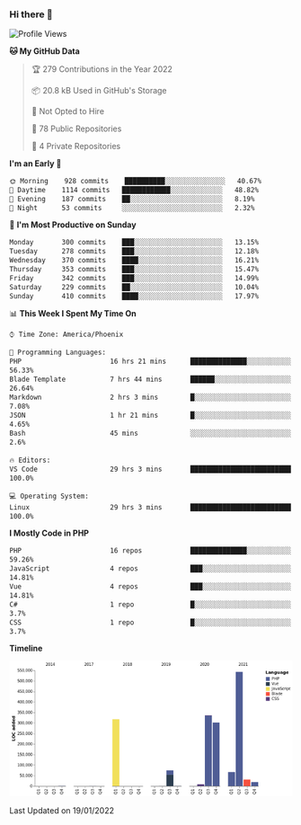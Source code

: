 ### Hi there 👋

<!--START_SECTION:waka-->
![Profile Views](http://img.shields.io/badge/Profile%20Views-6-blue)

**🐱 My GitHub Data** 

> 🏆 279 Contributions in the Year 2022
 > 
> 📦 20.8 kB Used in GitHub's Storage 
 > 
> 🚫 Not Opted to Hire
 > 
> 📜 78 Public Repositories 
 > 
> 🔑 4 Private Repositories  
 > 
**I'm an Early 🐤** 

```text
🌞 Morning    928 commits    ██████████░░░░░░░░░░░░░░░   40.67% 
🌆 Daytime    1114 commits   ████████████░░░░░░░░░░░░░   48.82% 
🌃 Evening    187 commits    ██░░░░░░░░░░░░░░░░░░░░░░░   8.19% 
🌙 Night      53 commits     ░░░░░░░░░░░░░░░░░░░░░░░░░   2.32%

```
📅 **I'm Most Productive on Sunday** 

```text
Monday       300 commits    ███░░░░░░░░░░░░░░░░░░░░░░   13.15% 
Tuesday      278 commits    ███░░░░░░░░░░░░░░░░░░░░░░   12.18% 
Wednesday    370 commits    ████░░░░░░░░░░░░░░░░░░░░░   16.21% 
Thursday     353 commits    ███░░░░░░░░░░░░░░░░░░░░░░   15.47% 
Friday       342 commits    ███░░░░░░░░░░░░░░░░░░░░░░   14.99% 
Saturday     229 commits    ██░░░░░░░░░░░░░░░░░░░░░░░   10.04% 
Sunday       410 commits    ████░░░░░░░░░░░░░░░░░░░░░   17.97%

```


📊 **This Week I Spent My Time On** 

```text
⌚︎ Time Zone: America/Phoenix

💬 Programming Languages: 
PHP                      16 hrs 21 mins      ██████████████░░░░░░░░░░░   56.33% 
Blade Template           7 hrs 44 mins       ██████░░░░░░░░░░░░░░░░░░░   26.64% 
Markdown                 2 hrs 3 mins        █░░░░░░░░░░░░░░░░░░░░░░░░   7.08% 
JSON                     1 hr 21 mins        █░░░░░░░░░░░░░░░░░░░░░░░░   4.65% 
Bash                     45 mins             ░░░░░░░░░░░░░░░░░░░░░░░░░   2.6%

🔥 Editors: 
VS Code                  29 hrs 3 mins       █████████████████████████   100.0%

💻 Operating System: 
Linux                    29 hrs 3 mins       █████████████████████████   100.0%

```

**I Mostly Code in PHP** 

```text
PHP                      16 repos            ██████████████░░░░░░░░░░░   59.26% 
JavaScript               4 repos             ███░░░░░░░░░░░░░░░░░░░░░░   14.81% 
Vue                      4 repos             ███░░░░░░░░░░░░░░░░░░░░░░   14.81% 
C#                       1 repo              █░░░░░░░░░░░░░░░░░░░░░░░░   3.7% 
CSS                      1 repo              █░░░░░░░░░░░░░░░░░░░░░░░░   3.7%

```


**Timeline**

![Chart not found](https://raw.githubusercontent.com/mikebronner/mikebronner/master/charts/bar_graph.png) 


 Last Updated on 19/01/2022
<!--END_SECTION:waka-->

<!--
**mikebronner/mikebronner** is a ✨ _special_ ✨ repository because its `README.md` (this file) appears on your GitHub profile.

Here are some ideas to get you started:

- 🔭 I’m currently working on ...
- 🌱 I’m currently learning ...
- 👯 I’m looking to collaborate on ...
- 🤔 I’m looking for help with ...
- 💬 Ask me about ...
- 📫 How to reach me: ...
- 😄 Pronouns: ...
- ⚡ Fun fact: ...
-->
